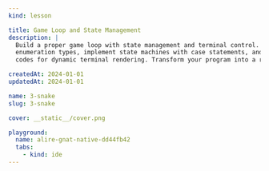 ```yaml
---
kind: lesson

title: Game Loop and State Management
description: |
  Build a proper game loop with state management and terminal control. Create custom 
  enumeration types, implement state machines with case statements, and use ANSI escape 
  codes for dynamic terminal rendering. Transform your program into a real-time game foundation.

createdAt: 2024-01-01
updatedAt: 2024-01-01

name: 3-snake
slug: 3-snake

cover: __static__/cover.png

playground:
  name: alire-gnat-native-dd44fb42
  tabs:
    - kind: ide
---
```

